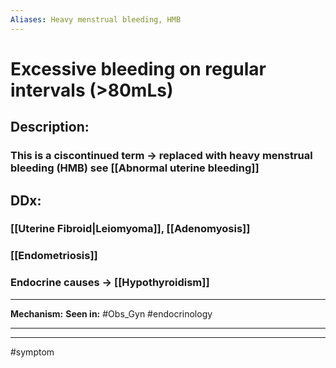 ```yaml
---
Aliases: Heavy menstrual bleeding, HMB
---
```

# Excessive bleeding on regular intervals (>80mLs)
## Description:
### This is a ciscontinued term -> replaced with heavy menstrual bleeding (HMB) see [[Abnormal uterine bleeding]]
## DDx:
### [[Uterine Fibroid|Leiomyoma]], [[Adenomyosis]]
### [[Endometriosis]]
### Endocrine causes -> [[Hypothyroidism]]

---
**Mechanism:** 
**Seen in:** #Obs_Gyn #endocrinology 

---


---
#symptom 